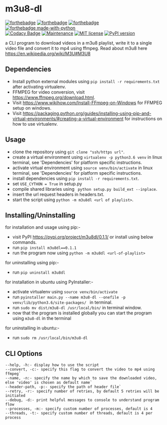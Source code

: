 # m3u8-dl
[![forthebadge](https://forthebadge.com/images/badges/built-by-developers.svg)](https://forthebadge.com)
[![forthebadge](https://forthebadge.com/images/badges/built-with-love.svg)](https://forthebadge.com)
[![forthebadge](https://forthebadge.com/images/badges/built-with-swag.svg)](https://forthebadge.com)
[![forthebadge made-with-python](http://ForTheBadge.com/images/badges/made-with-python.svg)](https://www.python.org/) <br>
[![Codacy Badge](https://app.codacy.com/project/badge/Grade/5b9b59ec733049be8c72c402b54af111)](https://www.codacy.com/manual/excalibur.krv/m3u8-dl?utm_source=github.com&amp;utm_medium=referral&amp;utm_content=excalibur-kvrv/m3u8-dl&amp;utm_campaign=Badge_Grade)
[![Maintenance](https://img.shields.io/badge/Maintained%3F-yes-green.svg)](https://github.com/excalibur-kvrv/m3u8-dl/graphs/commit-activity)
[![MIT license](https://img.shields.io/badge/License-MIT-blue.svg)](https://lbesson.mit-license.org/)
[![PyPI version](https://badge.fury.io/py/m3u8dl.svg)](https://badge.fury.io/py/m3u8dl)

a CLI program to download videos in a m3u8 playlist, write it to a single video file and convert it to mp4 using ffmpeg. Read about m3u8 here https://en.wikipedia.org/wiki/M3U#M3U8

## Dependencies
- Install python external modules using `pip install -r requirements.txt` after activating virtualenv.
- FFMPEG for video conversion, visit https://www.ffmpeg.org/download.html.
- Visit https://www.wikihow.com/Install-FFmpeg-on-Windows for FFMPEG setup on windows.
- Visit https://packaging.python.org/guides/installing-using-pip-and-virtual-environments/#creating-a-virtual-environment for instructions on how to use virtualenv. 

## Usage
- clone the repository using `git clone "ssh/https url"`.
- create a virtual environment using `virtualenv -p python3.6 venv` in linux terminal, see 'Dependencies' for platform specific instructions.
- activate virtual environment using `source venv/bin/activate` in linux terminal, see 'Dependencies' for platform specific instructions.
- install dependencies using `pip install -r requirements.txt`. 
- set `USE_CYTHON = True` in setup.py
- compile shared libraries using ` python setup.py build_ext --inplace`.
- insert the url request headers in headers.txt.
- start the script using `python -m m3u8dl <url of playlist>`.

## Installing/Uninstalling
for installation and usage using pip:-
- visit PyPI https://pypi.org/project/m3u8dl/0.1.1/ or install using below commands.
- run `pip install m3u8dl==0.1.1`
- run the program now using `python -m m3u8dl <url-of-playlist>`

for uninstalling using pip:-
- run `pip uninstall m3u8dl`

for installation in ubuntu using PyInstaller:-
- activate virtualenv using `source venv/bin/activate`
- run `pyinstaller main.py --name m3u8-dl --onefile -p venv/lib/python3.6/site-packages/
` in terminal.
- run `sudo mv dist/m3u8-dl /usr/local/bin/` in terminal window.
- now that the program is installed globally you can start the program using `m3u8-dl` in the terminal

for uninstalling in ubuntu:-
- run `sudo rm /usr/local/bin/m3u8-dl`

## CLI Options
    --help, -h:- display how to use the script
    --convert, -c:- specify this flag to convert the video to mp4 using ffmpeg`
    --name, -n:- specify the name by which to save the downloaded video, else 'video' is chosen as default name`
    --header-path, -p:- specify the path of header file`
    --retry, -r:- specify number of retries, by default 5 retries will be initiated
    --debug, -d:- print helpful messages to console to understand program flow
    --processes, -m:- specify custom number of processes, default is 4
    --threads, -t:- specify custom number of threads, default is 4 per process
